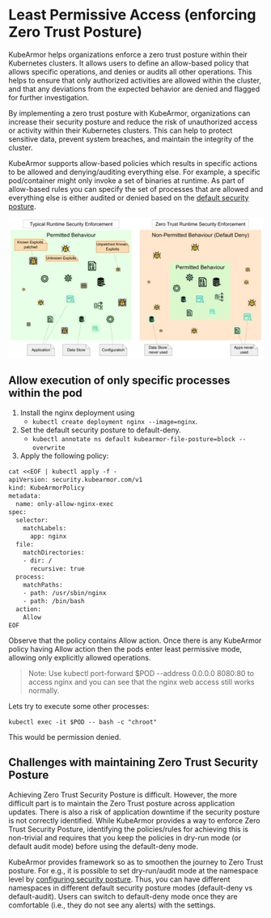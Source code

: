# Least Permissive Access (enforcing Zero Trust Posture)

KubeArmor helps organizations enforce a zero trust posture within their Kubernetes clusters. It allows users to define an allow-based policy that allows specific operations, and denies or audits all other operations. This helps to ensure that only authorized activities are allowed within the cluster, and that any deviations from the expected behavior are denied and flagged for further investigation.

By implementing a zero trust posture with KubeArmor, organizations can increase their security posture and reduce the risk of unauthorized access or activity within their Kubernetes clusters. This can help to protect sensitive data, prevent system breaches, and maintain the integrity of the cluster.

KubeArmor supports allow-based policies which results in specific actions to be allowed and denying/auditing everything else. For example, a specific pod/container might only invoke a set of binaries at runtime. As part of allow-based rules you can specify the set of processes that are allowed and everything else is either audited or denied based on the [default security posture](default_posture.md).

<img src="../.gitbook/assets/zero-trust.png" width="512" class="center" alt="KubeArmor enforcing Zero Trust Posture">

## Allow execution of only specific processes within the pod

1. Install the nginx deployment using
	* `kubectl create deployment nginx --image=nginx`.
2. Set the default security posture to default-deny.
	* `kubectl annotate ns default kubearmor-file-posture=block --overwrite`
3. Apply the following policy:

```
cat <<EOF | kubectl apply -f -
apiVersion: security.kubearmor.com/v1
kind: KubeArmorPolicy
metadata:
  name: only-allow-nginx-exec
spec:
  selector:
    matchLabels:
      app: nginx
  file:
    matchDirectories:
    - dir: /
      recursive: true  
  process:
    matchPaths:
    - path: /usr/sbin/nginx
    - path: /bin/bash
  action:
    Allow
EOF
```
Observe that the policy contains Allow action. Once there is any KubeArmor policy having Allow action then the pods enter least permissive mode, allowing only explicitly allowed operations.

> Note: Use kubectl port-forward $POD --address 0.0.0.0 8080:80 to access nginx and you can see that the nginx web access still works normally.

Lets try to execute some other processes:

```
kubectl exec -it $POD -- bash -c "chroot"
```

This would be permission denied.

## Challenges with maintaining Zero Trust Security Posture

Achieving Zero Trust Security Posture is difficult. However, the more difficult part is to maintain the Zero Trust posture across application updates. There is also a risk of application downtime if the security posture is not correctly identified. While KubeArmor provides a way to enforce Zero Trust Security Posture, identifying the policies/rules for achieving this is non-trivial and requires that you keep the policies in dry-run mode (or default audit mode) before using the default-deny mode.

KubeArmor provides framework so as to smoothen the journey to Zero Trust posture. For e.g., it is possible to set dry-run/audit mode at the namespace level by [configuring security posture](default-posture.md). Thus, you can have different namespaces in different default security posture modes (default-deny vs default-audit). Users can switch to default-deny mode once they are comfortable (i.e., they do not see any alerts) with the settings.
